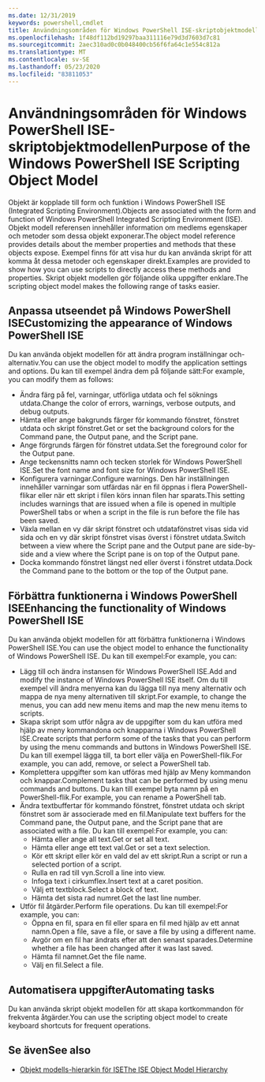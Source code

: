 ```yaml
---
ms.date: 12/31/2019
keywords: powershell,cmdlet
title: Användningsområden för Windows PowerShell ISE-skriptobjektmodellen
ms.openlocfilehash: 1f48df112bd19297baa311116e79d3d7603d7c81
ms.sourcegitcommit: 2aec310ad0c0b048400cb56f6fa64c1e554c812a
ms.translationtype: MT
ms.contentlocale: sv-SE
ms.lasthandoff: 05/23/2020
ms.locfileid: "83811053"
---
```

# <a name="purpose-of-the-windows-powershell-ise-scripting-object-model"></a><span data-ttu-id="9d749-103">Användningsområden för Windows PowerShell ISE-skriptobjektmodellen</span><span class="sxs-lookup"><span data-stu-id="9d749-103">Purpose of the Windows PowerShell ISE Scripting Object Model</span></span>

<span data-ttu-id="9d749-104">Objekt är kopplade till form och funktion i Windows PowerShell ISE (Integrated Scripting Environment).</span><span class="sxs-lookup"><span data-stu-id="9d749-104">Objects are associated with the form and function of Windows PowerShell Integrated Scripting Environment (ISE).</span></span> <span data-ttu-id="9d749-105">Objekt modell referensen innehåller information om medlems egenskaper och metoder som dessa objekt exponerar.</span><span class="sxs-lookup"><span data-stu-id="9d749-105">The object model reference provides details about the member properties and methods that these objects expose.</span></span> <span data-ttu-id="9d749-106">Exempel finns för att visa hur du kan använda skript för att komma åt dessa metoder och egenskaper direkt.</span><span class="sxs-lookup"><span data-stu-id="9d749-106">Examples are provided to show how you can use scripts to directly access these methods and properties.</span></span> <span data-ttu-id="9d749-107">Skript objekt modellen gör följande olika uppgifter enklare.</span><span class="sxs-lookup"><span data-stu-id="9d749-107">The scripting object model makes the following range of tasks easier.</span></span>

## <a name="customizing-the-appearance-of-windows-powershell-ise"></a><span data-ttu-id="9d749-108">Anpassa utseendet på Windows PowerShell ISE</span><span class="sxs-lookup"><span data-stu-id="9d749-108">Customizing the appearance of Windows PowerShell ISE</span></span>

<span data-ttu-id="9d749-109">Du kan använda objekt modellen för att ändra program inställningar och-alternativ.</span><span class="sxs-lookup"><span data-stu-id="9d749-109">You can use the object model to modify the application settings and options.</span></span> <span data-ttu-id="9d749-110">Du kan till exempel ändra dem på följande sätt:</span><span class="sxs-lookup"><span data-stu-id="9d749-110">For example, you can modify them as follows:</span></span>

- <span data-ttu-id="9d749-111">Ändra färg på fel, varningar, utförliga utdata och fel söknings utdata.</span><span class="sxs-lookup"><span data-stu-id="9d749-111">Change the color of errors, warnings, verbose outputs, and debug outputs.</span></span>
- <span data-ttu-id="9d749-112">Hämta eller ange bakgrunds färger för kommando fönstret, fönstret utdata och skript fönstret.</span><span class="sxs-lookup"><span data-stu-id="9d749-112">Get or set the background colors for the Command pane, the Output pane, and the Script pane.</span></span>
- <span data-ttu-id="9d749-113">Ange förgrunds färgen för fönstret utdata.</span><span class="sxs-lookup"><span data-stu-id="9d749-113">Set the foreground color for the Output pane.</span></span>
- <span data-ttu-id="9d749-114">Ange teckensnitts namn och tecken storlek för Windows PowerShell ISE.</span><span class="sxs-lookup"><span data-stu-id="9d749-114">Set the font name and font size for Windows PowerShell ISE.</span></span>
- <span data-ttu-id="9d749-115">Konfigurera varningar.</span><span class="sxs-lookup"><span data-stu-id="9d749-115">Configure warnings.</span></span> <span data-ttu-id="9d749-116">Den här inställningen innehåller varningar som utfärdas när en fil öppnas i flera PowerShell-flikar eller när ett skript i filen körs innan filen har sparats.</span><span class="sxs-lookup"><span data-stu-id="9d749-116">This setting includes warnings that are issued when a file is opened in multiple PowerShell tabs or when a script in the file is run before the file has been saved.</span></span>
- <span data-ttu-id="9d749-117">Växla mellan en vy där skript fönstret och utdatafönstret visas sida vid sida och en vy där skript fönstret visas överst i fönstret utdata.</span><span class="sxs-lookup"><span data-stu-id="9d749-117">Switch between a view where the Script pane and the Output pane are side-by-side and a view where the Script pane is on top of the Output pane.</span></span>
- <span data-ttu-id="9d749-118">Docka kommando fönstret längst ned eller överst i fönstret utdata.</span><span class="sxs-lookup"><span data-stu-id="9d749-118">Dock the Command pane to the bottom or the top of the Output pane.</span></span>

## <a name="enhancing-the-functionality-of-windows-powershell-ise"></a><span data-ttu-id="9d749-119">Förbättra funktionerna i Windows PowerShell ISE</span><span class="sxs-lookup"><span data-stu-id="9d749-119">Enhancing the functionality of Windows PowerShell ISE</span></span>

<span data-ttu-id="9d749-120">Du kan använda objekt modellen för att förbättra funktionerna i Windows PowerShell ISE.</span><span class="sxs-lookup"><span data-stu-id="9d749-120">You can use the object model to enhance the functionality of Windows PowerShell ISE.</span></span> <span data-ttu-id="9d749-121">Du kan till exempel:</span><span class="sxs-lookup"><span data-stu-id="9d749-121">For example, you can:</span></span>

- <span data-ttu-id="9d749-122">Lägg till och ändra instansen för Windows PowerShell ISE.</span><span class="sxs-lookup"><span data-stu-id="9d749-122">Add and modify the instance of Windows PowerShell ISE itself.</span></span> <span data-ttu-id="9d749-123">Om du till exempel vill ändra menyerna kan du lägga till nya meny alternativ och mappa de nya meny alternativen till skript.</span><span class="sxs-lookup"><span data-stu-id="9d749-123">For example, to change the menus, you can add new menu items and map the new menu items to scripts.</span></span>
- <span data-ttu-id="9d749-124">Skapa skript som utför några av de uppgifter som du kan utföra med hjälp av meny kommandona och knapparna i Windows PowerShell ISE.</span><span class="sxs-lookup"><span data-stu-id="9d749-124">Create scripts that perform some of the tasks that you can perform by using the menu commands and buttons in Windows PowerShell ISE.</span></span> <span data-ttu-id="9d749-125">Du kan till exempel lägga till, ta bort eller välja en PowerShell-flik.</span><span class="sxs-lookup"><span data-stu-id="9d749-125">For example, you can add, remove, or select a PowerShell tab.</span></span>
- <span data-ttu-id="9d749-126">Komplettera uppgifter som kan utföras med hjälp av Meny kommandon och knappar.</span><span class="sxs-lookup"><span data-stu-id="9d749-126">Complement tasks that can be performed by using menu commands and buttons.</span></span> <span data-ttu-id="9d749-127">Du kan till exempel byta namn på en PowerShell-flik.</span><span class="sxs-lookup"><span data-stu-id="9d749-127">For example, you can rename a PowerShell tab.</span></span>
- <span data-ttu-id="9d749-128">Ändra textbuffertar för kommando fönstret, fönstret utdata och skript fönstret som är associerade med en fil.</span><span class="sxs-lookup"><span data-stu-id="9d749-128">Manipulate text buffers for the Command pane, the Output pane, and the Script pane that are associated with a file.</span></span> <span data-ttu-id="9d749-129">Du kan till exempel:</span><span class="sxs-lookup"><span data-stu-id="9d749-129">For example, you can:</span></span>
  - <span data-ttu-id="9d749-130">Hämta eller ange all text.</span><span class="sxs-lookup"><span data-stu-id="9d749-130">Get or set all text.</span></span>
  - <span data-ttu-id="9d749-131">Hämta eller ange ett text val.</span><span class="sxs-lookup"><span data-stu-id="9d749-131">Get or set a text selection.</span></span>
  - <span data-ttu-id="9d749-132">Kör ett skript eller kör en vald del av ett skript.</span><span class="sxs-lookup"><span data-stu-id="9d749-132">Run a script or run a selected portion of a script.</span></span>
  - <span data-ttu-id="9d749-133">Rulla en rad till vyn.</span><span class="sxs-lookup"><span data-stu-id="9d749-133">Scroll a line into view.</span></span>
  - <span data-ttu-id="9d749-134">Infoga text i cirkumflex.</span><span class="sxs-lookup"><span data-stu-id="9d749-134">Insert text at a caret position.</span></span>
  - <span data-ttu-id="9d749-135">Välj ett textblock.</span><span class="sxs-lookup"><span data-stu-id="9d749-135">Select a block of text.</span></span>
  - <span data-ttu-id="9d749-136">Hämta det sista rad numret.</span><span class="sxs-lookup"><span data-stu-id="9d749-136">Get the last line number.</span></span>
- <span data-ttu-id="9d749-137">Utför fil åtgärder.</span><span class="sxs-lookup"><span data-stu-id="9d749-137">Perform file operations.</span></span> <span data-ttu-id="9d749-138">Du kan till exempel:</span><span class="sxs-lookup"><span data-stu-id="9d749-138">For example, you can:</span></span>
  - <span data-ttu-id="9d749-139">Öppna en fil, spara en fil eller spara en fil med hjälp av ett annat namn.</span><span class="sxs-lookup"><span data-stu-id="9d749-139">Open a file, save a file, or save a file by using a different name.</span></span>
  - <span data-ttu-id="9d749-140">Avgör om en fil har ändrats efter att den senast sparades.</span><span class="sxs-lookup"><span data-stu-id="9d749-140">Determine whether a file has been changed after it was last saved.</span></span>
  - <span data-ttu-id="9d749-141">Hämta fil namnet.</span><span class="sxs-lookup"><span data-stu-id="9d749-141">Get the file name.</span></span>
  - <span data-ttu-id="9d749-142">Välj en fil.</span><span class="sxs-lookup"><span data-stu-id="9d749-142">Select a file.</span></span>

## <a name="automating-tasks"></a><span data-ttu-id="9d749-143">Automatisera uppgifter</span><span class="sxs-lookup"><span data-stu-id="9d749-143">Automating tasks</span></span>

<span data-ttu-id="9d749-144">Du kan använda skript objekt modellen för att skapa kortkommandon för frekventa åtgärder.</span><span class="sxs-lookup"><span data-stu-id="9d749-144">You can use the scripting object model to create keyboard shortcuts for frequent operations.</span></span>

## <a name="see-also"></a><span data-ttu-id="9d749-145">Se även</span><span class="sxs-lookup"><span data-stu-id="9d749-145">See also</span></span>

- [<span data-ttu-id="9d749-146">Objekt modells-hierarkin för ISE</span><span class="sxs-lookup"><span data-stu-id="9d749-146">The ISE Object Model Hierarchy</span></span>](The-ISE-Object-Model-Hierarchy.md)
